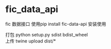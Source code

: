 # fic_data_api

fic 数据接口
使用pip install fic-data-api  安装使用

打包
python setup.py sdist bdist_wheel  
上传
twine upload dist/*       